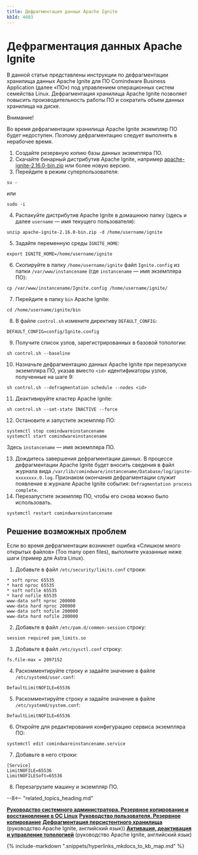 ```yaml
---
title: Дефрагментация данных Apache Ignite
kbId: 4603
---
```


# Дефрагментация данных Apache Ignite

В данной статье представлены инструкции по дефрагментации хранилища данных Apache Ignite для ПО Comindware Business Application (далее «ПО») под управлением операционных систем семейства Linux. Дефрагментация хранилища Apache Ignite позволяет повысить производительность работы ПО и сократить объем данных хранилища на диске.

Внимание!

Во время дефрагментации хранилища Apache Ignite экземпляр ПО будет недоступен. Поэтому дефрагментацию следует выполнять в нерабочее время.

1. Создайте резервную копию базы данных экземпляра ПО.
2. Скачайте бинарный дистрибутив Apache Ignite, например [apache-ignite-2.16.0-bin.zip](https://downloads.apache.org/ignite/2.16.0/apache-ignite-2.16.0-bin.zip) или более новую версию.
3. Перейдите в режим суперпользователя:

```
su -
```

или

```
sudo -i
```

4. Распакуйте дистрибутив Apache Ignite в домашнюю папку (здесь и далее `username` — имя текущего пользователя):

```
unzip apache-ignite-2.16.0-bin.zip -d /home/username/ignite
```

5. Задайте переменную среды `IGNITE_HOME`:

```
export IGNITE_HOME=/home/username/ignite
```

6. Скопируйте в папку `/home/username/ignite` файл `Ignite.config` из папки `/var/www/instancename` (где `instancename` — имя экземпляра ПО):

```
cp /var/www/instancename/Ignite.config /home/username/ignite/
```

7. Перейдите в папку `bin` Apache Ignite:

```
cd /home/username/ignite/bin
```

8. В файле `control.sh` измените директиву `DEFAULT_CONFIG`:

```
DEFAULT_CONFIG=config/Ignite.config
```

9. Получите список узлов, зарегистрированных в базовой топологии:

```
sh control.sh --baseline
```

10. Назначьте дефрагментацию данных Apache Ignite при перезапуске экземпляра ПО, указав вместо `<id>` идентификаторы узлов, полученные на шаге 9:

```
sh control.sh --defragmentation schedule --nodes <id>
```

11. Деактивируйте кластер Apache Ignite:

```
sh control.sh --set-state INACTIVE --force
```

12. Остановите и запустите экземпляр ПО:

```
systemctl stop comindwareinstancename
systemctl start comindwareinstancename

```

Здесь `instancename` — имя экземпляра ПО.

13. Дождитесь завершения дефрагментации данных. В процессе дефрагментации Apache Ignite будет вносить сведения в файл журнала вида `/var/lib/comindware/instancename/Database/log/ignite-xxxxxxxx.0.log`. Признаком окончания дефрагментации служит появление в журнале Apache Ignite события: `Defragmentation process complete`.
14. Перезапустите экземпляр ПО, чтобы его снова можно было использовать.

```
systemctl restart comindwareinstancename
```

## Решение возможных проблем

Если во время дефрагментации возникнет ошибка «Слишком много открытых файлов» (Too many open files), выполните указанные ниже шаги (пример для Astra Linux).

1. Добавьте в файл `/etc/security/limits.conf` строки:

```
* soft nproc 65535
* hard nproc 65535
* soft nofile 65535
* hard nofile 65535
www-data soft nproc 200000
www-data hard nproc 200000
www-data soft nofile 200000
www-data hard nofile 200000
```
2. Добавьте в файл `/etc/pam.d/common-session` строку:

```
session required pam_limits.so
```
3. Добавьте в файл `/etc/sysctl.conf` строку:

```
fs.file-max = 2097152
```
4. Раскомментируйте строку и задайте значение в файле `/etc/systemd/user.conf`:

```
DefaultLimitNOFILE=65536
```
5. Раскомментируйте строку и задайте значение в файле `/etc/systemd/system.conf`:

```
DefaultLimitNOFILE=65536
```
6. Откройте для редактирования конфигурацию сервиса экземпляра ПО: 

```
systemctl edit comindwareinstancename.service
```
7. Добавьте в него строки:

```
[Service]
LimitNOFILE=65536
LimitNOFILESoft=65536
```
8. Перезагрузите машину и экземпляр ПО.

--8<-- "related_topics_heading.md"

**[Руководство системного администратора. Резервное копирование и восстановление в ОС Linux](https://kb.comindware.ru/category.php?id=812)**
**[Руководство пользователя. Резервное копирование](https://kb.comindware.ru/category.php?id=436)**
**[Дефрагментация персистентного хранилища](https://ignite.apache.org/docs/2.11.1/persistence/native-persistence-defragmentation)** (руководство Apache Ignite, английский язык))
**[Активация, деактивация и управление топологией](https://ignite.apache.org/docs/2.11.1/tools/control-script#activation-deactivation-and-topology-management)** (руководство Apache Ignite, английский язык)

{% include-markdown ".snippets/hyperlinks_mkdocs_to_kb_map.md" %}
